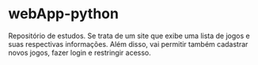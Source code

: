 # webApp-python
Repositório de estudos. 
Se trata de um site que exibe uma lista de jogos e suas respectivas informações. Além disso, vai permitir também cadastrar novos jogos, fazer login e restringir acesso.
